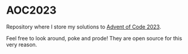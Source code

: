 # AOC2023
Repository where I store my solutions to [Advent of Code 2023](https://adventofcode.com/2023/about).

Feel free to look around, poke and prode! They are open source for this very reason.
